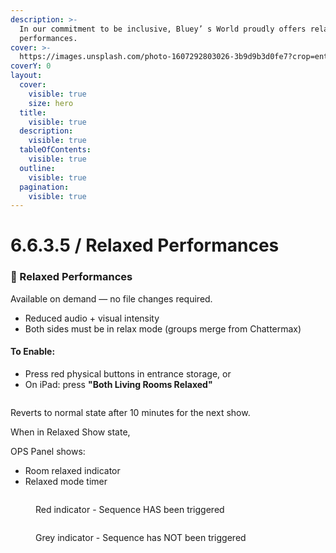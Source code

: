 ```yaml
---
description: >-
  In our commitment to be inclusive, Bluey’ s World proudly offers relaxed
  performances.
cover: >-
  https://images.unsplash.com/photo-1607292803026-3b9d9b3d0fe7?crop=entropy&cs=srgb&fm=jpg&ixid=M3wxOTcwMjR8MHwxfHNlYXJjaHw1fHxyZW1vdGUlMjBjb250cm9sJTIwaXBhZHxlbnwwfHx8fDE3NDY5MjM3NjN8MA&ixlib=rb-4.1.0&q=85
coverY: 0
layout:
  cover:
    visible: true
    size: hero
  title:
    visible: true
  description:
    visible: true
  tableOfContents:
    visible: true
  outline:
    visible: true
  pagination:
    visible: true
---
```


# 6.6.3.5 / Relaxed Performances

### 🌈 Relaxed Performances

Available on demand — no file changes required.

* Reduced audio + visual intensity
* Both sides must be in relax mode (groups merge from Chattermax)

#### To Enable:

* Press red physical buttons in entrance storage, or
* On iPad: press **"Both Living Rooms Relaxed"**

<figure><img src="../../../.gitbook/assets/Screenshot 2025-05-13 at 1.41.55 pm.png" alt=""><figcaption></figcaption></figure>

Reverts to normal state after 10 minutes for the next show.

When in Relaxed Show state,&#x20;

OPS Panel shows:

* Room relaxed indicator
* Relaxed mode timer

<div><figure><img src="../../../.gitbook/assets/Screenshot 2025-05-13 at 1.44.41 pm.png" alt=""><figcaption><p>Red indicator - Sequence HAS been triggered</p></figcaption></figure> <figure><img src="../../../.gitbook/assets/Screenshot 2025-05-13 at 1.44.47 pm.png" alt=""><figcaption><p>Grey indicator - Sequence has NOT been triggered</p></figcaption></figure></div>
